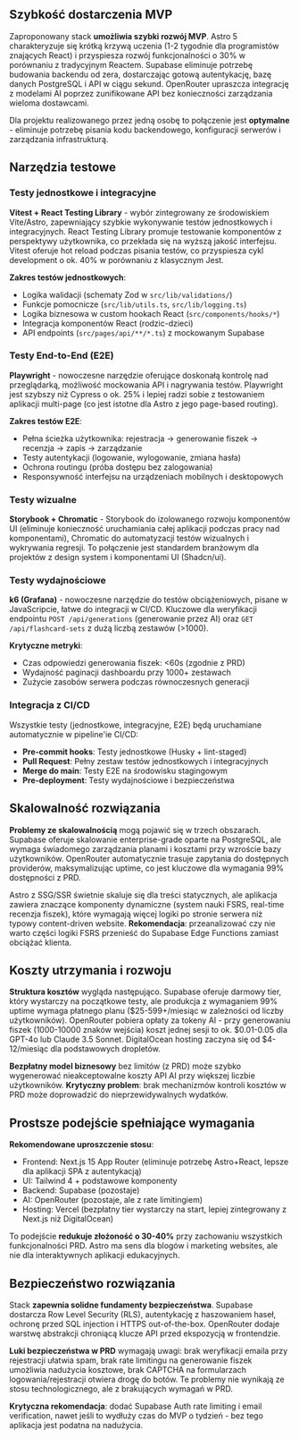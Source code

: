 ## Szybkość dostarczenia MVP

Zaproponowany stack **umożliwia szybki rozwój MVP**. Astro 5 charakteryzuje się krótką krzywą uczenia (1-2 tygodnie dla programistów znających React) i przyspiesza rozwój funkcjonalności o 30% w porównaniu z tradycyjnym Reactem. Supabase eliminuje potrzebę budowania backendu od zera, dostarczając gotową autentykację, bazę danych PostgreSQL i API w ciągu sekund. OpenRouter upraszcza integrację z modelami AI poprzez zunifikowane API bez konieczności zarządzania wieloma dostawcami.

Dla projektu realizowanego przez jedną osobę to połączenie jest **optymalne** - eliminuje potrzebę pisania kodu backendowego, konfiguracji serwerów i zarządzania infrastrukturą.

## Narzędzia testowe

### Testy jednostkowe i integracyjne

**Vitest + React Testing Library** - wybór zintegrowany ze środowiskiem Vite/Astro, zapewniający szybkie wykonywanie testów jednostkowych i integracyjnych. React Testing Library promuje testowanie komponentów z perspektywy użytkownika, co przekłada się na wyższą jakość interfejsu. Vitest oferuje hot reload podczas pisania testów, co przyspiesza cykl development o ok. 40% w porównaniu z klasycznym Jest.

**Zakres testów jednostkowych**:
- Logika walidacji (schematy Zod w `src/lib/validations/`)
- Funkcje pomocnicze (`src/lib/utils.ts`, `src/lib/logging.ts`)
- Logika biznesowa w custom hookach React (`src/components/hooks/*`)
- Integracja komponentów React (rodzic-dzieci)
- API endpoints (`src/pages/api/**/*.ts`) z mockowanym Supabase

### Testy End-to-End (E2E)

**Playwright** - nowoczesne narzędzie oferujące doskonałą kontrolę nad przeglądarką, możliwość mockowania API i nagrywania testów. Playwright jest szybszy niż Cypress o ok. 25% i lepiej radzi sobie z testowaniem aplikacji multi-page (co jest istotne dla Astro z jego page-based routing).

**Zakres testów E2E**:
- Pełna ścieżka użytkownika: rejestracja → generowanie fiszek → recenzja → zapis → zarządzanie
- Testy autentykacji (logowanie, wylogowanie, zmiana hasła)
- Ochrona routingu (próba dostępu bez zalogowania)
- Responsywność interfejsu na urządzeniach mobilnych i desktopowych

### Testy wizualne

**Storybook + Chromatic** - Storybook do izolowanego rozwoju komponentów UI (eliminuje konieczność uruchamiania całej aplikacji podczas pracy nad komponentami), Chromatic do automatyzacji testów wizualnych i wykrywania regresji. To połączenie jest standardem branżowym dla projektów z design system i komponentami UI (Shadcn/ui).

### Testy wydajnościowe

**k6 (Grafana)** - nowoczesne narzędzie do testów obciążeniowych, pisane w JavaScripcie, łatwe do integracji w CI/CD. Kluczowe dla weryfikacji endpointu `POST /api/generations` (generowanie przez AI) oraz `GET /api/flashcard-sets` z dużą liczbą zestawów (>1000).

**Krytyczne metryki**:
- Czas odpowiedzi generowania fiszek: <60s (zgodnie z PRD)
- Wydajność paginacji dashboardu przy 1000+ zestawach
- Zużycie zasobów serwera podczas równoczesnych generacji

### Integracja z CI/CD

Wszystkie testy (jednostkowe, integracyjne, E2E) będą uruchamiane automatycznie w pipeline'ie CI/CD:
- **Pre-commit hooks**: Testy jednostkowe (Husky + lint-staged)
- **Pull Request**: Pełny zestaw testów jednostkowych i integracyjnych
- **Merge do main**: Testy E2E na środowisku stagingowym
- **Pre-deployment**: Testy wydajnościowe i bezpieczeństwa

## Skalowalność rozwiązania

**Problemy ze skalowalnością** mogą pojawić się w trzech obszarach. Supabase oferuje skalowanie enterprise-grade oparte na PostgreSQL, ale wymaga świadomego zarządzania planami i kosztami przy wzroście bazy użytkowników. OpenRouter automatycznie trasuje zapytania do dostępnych providerów, maksymalizując uptime, co jest kluczowe dla wymagania 99% dostępności z PRD.

Astro z SSG/SSR świetnie skaluje się dla treści statycznych, ale aplikacja zawiera znaczące komponenty dynamiczne (system nauki FSRS, real-time recenzja fiszek), które wymagają więcej logiki po stronie serwera niż typowy content-driven website. **Rekomendacja**: przeanalizować czy nie warto części logiki FSRS przenieść do Supabase Edge Functions zamiast obciążać klienta.

## Koszty utrzymania i rozwoju

**Struktura kosztów** wygląda następująco. Supabase oferuje darmowy tier, który wystarczy na początkowe testy, ale produkcja z wymaganiem 99% uptime wymaga płatnego planu (\$25-599+/miesiąc w zależności od liczby użytkowników). OpenRouter pobiera opłaty za tokeny AI - przy generowaniu fiszek (1000-10000 znaków wejścia) koszt jednej sesji to ok. \$0.01-0.05 dla GPT-4o lub Claude 3.5 Sonnet. DigitalOcean hosting zaczyna się od \$4-12/miesiąc dla podstawowych dropletów.

**Bezpłatny model biznesowy** bez limitów (z PRD) może szybko wygenerować nieakceptowalne koszty API AI przy większej liczbie użytkowników. **Krytyczny problem**: brak mechanizmów kontroli kosztów w PRD może doprowadzić do nieprzewidywalnych wydatków.

## Prostsze podejście spełniające wymagania

**Rekomendowane uproszczenie stosu**:

- Frontend: Next.js 15 App Router (eliminuje potrzebę Astro+React, lepsze dla aplikacji SPA z autentykacją)
- UI: Tailwind 4 + podstawowe komponenty
- Backend: Supabase (pozostaje)
- AI: OpenRouter (pozostaje, ale z rate limitingiem)
- Hosting: Vercel (bezpłatny tier wystarczy na start, lepiej zintegrowany z Next.js niż DigitalOcean)

To podejście **redukuje złożoność o 30-40%** przy zachowaniu wszystkich funkcjonalności PRD. Astro ma sens dla blogów i marketing websites, ale nie dla interaktywnych aplikacji edukacyjnych.

## Bezpieczeństwo rozwiązania

Stack **zapewnia solidne fundamenty bezpieczeństwa**. Supabase dostarcza Row Level Security (RLS), autentykację z haszowaniem haseł, ochronę przed SQL injection i HTTPS out-of-the-box. OpenRouter dodaje warstwę abstrakcji chroniącą klucze API przed ekspozycją w frontendzie.

**Luki bezpieczeństwa w PRD** wymagają uwagi: brak weryfikacji emaila przy rejestracji ułatwia spam, brak rate limitingu na generowanie fiszek umożliwia nadużycia kosztowe, brak CAPTCHA na formularzach logowania/rejestracji otwiera drogę do botów. Te problemy nie wynikają ze stosu technologicznego, ale z brakujących wymagań w PRD.

**Krytyczna rekomendacja**: dodać Supabase Auth rate limiting i email verification, nawet jeśli to wydłuży czas do MVP o tydzień - bez tego aplikacja jest podatna na nadużycia.

